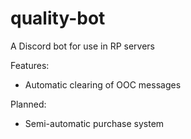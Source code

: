 # quality-bot
A Discord bot for use in RP servers

Features:
 - Automatic clearing of OOC messages

Planned:
 - Semi-automatic purchase system

